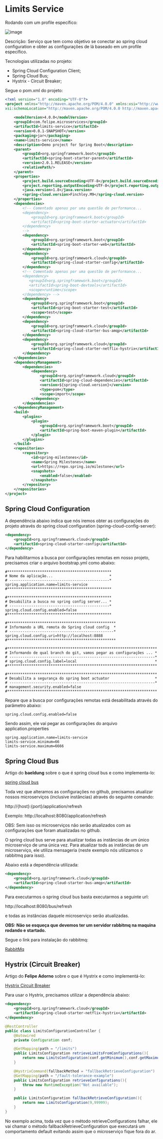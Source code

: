 # Limits Service

Rodando com um profile específico:

![image](https://github.com/santaniello/spring-cloud-netflix-oss/blob/master/limits-service/imgs/profiles.png)


Descrição: Serviço que tem como objetivo se conectar ao spring cloud configuration e obter as configurações de lá baseado em um profile específico.

Tecnologias utilizadas no projeto:

* Spring Cloud Configuration Client;
* Spring Cloud Bus; 
* Hystrix - Circuit Breaker;

Segue o pom.xml do projeto:

```xml
<?xml version="1.0" encoding="UTF-8"?>
<project xmlns="http://maven.apache.org/POM/4.0.0" xmlns:xsi="http://www.w3.org/2001/XMLSchema-instance"
xsi:schemaLocation="http://maven.apache.org/POM/4.0.0 http://maven.apache.org/xsd/maven-4.0.0.xsd">
	
	<modelVersion>4.0.0</modelVersion>
	<groupId>com.felipe.microservices</groupId>
	<artifactId>limits-service</artifactId>
	<version>0.0.1-SNAPSHOT</version>
	<packaging>jar</packaging>
	<name>limits-service</name>
	<description>Demo project for Spring Boot</description>
	<parent>
		<groupId>org.springframework.boot</groupId>
		<artifactId>spring-boot-starter-parent</artifactId>
		<version>2.0.1.RELEASE</version>
		<relativePath/> 
	</parent>
	<properties>
		<project.build.sourceEncoding>UTF-8</project.build.sourceEncoding>
		<project.reporting.outputEncoding>UTF-8</project.reporting.outputEncoding>
		<java.version>1.8</java.version>
		<spring-cloud.version>Finchley.M9</spring-cloud.version>
	</properties>
	<dependencies>
	    <!-- Comentado apenas por uma questão de performance...
		<dependency>
			<groupId>org.springframework.boot</groupId>
			<artifactId>spring-boot-starter-actuator</artifactId>
		</dependency>
		-->
		<dependency>
			<groupId>org.springframework.boot</groupId>
			<artifactId>spring-boot-starter-web</artifactId>
		</dependency>
		<dependency>
			<groupId>org.springframework.cloud</groupId>
			<artifactId>spring-cloud-starter-config</artifactId>
		</dependency>
        <!-- Comentado apenas por uma questão de performance...
		<dependency>
		   <groupId>org.springframework.boot</groupId>
		   <artifactId>spring-boot-devtools</artifactId>
		   <scope>runtime</scope>
		</dependency> -->
		<dependency>
			<groupId>org.springframework.boot</groupId>
			<artifactId>spring-boot-starter-test</artifactId>
			<scope>test</scope>
		</dependency>
		<dependency>
			<groupId>org.springframework.cloud</groupId>
			<artifactId>spring-cloud-starter-bus-amqp</artifactId>
		</dependency>
		<dependency>
			<groupId>org.springframework.cloud</groupId>
			<artifactId>spring-cloud-starter-netflix-hystrix</artifactId>
		</dependency>
	</dependencies>
	<dependencyManagement>
		<dependencies>
			<dependency>
				<groupId>org.springframework.cloud</groupId>
				<artifactId>spring-cloud-dependencies</artifactId>
				<version>${spring-cloud.version}</version>
				<type>pom</type>
				<scope>import</scope>
			</dependency>
		</dependencies>
	</dependencyManagement>
	<build>
		<plugins>
			<plugin>
				<groupId>org.springframework.boot</groupId>
				<artifactId>spring-boot-maven-plugin</artifactId>
			</plugin>
		</plugins>
	</build>
	<repositories>
		<repository>
			<id>spring-milestones</id>
			<name>Spring Milestones</name>
			<url>https://repo.spring.io/milestone</url>
			<snapshots>
				<enabled>false</enabled>
			</snapshots>
		</repository>
	</repositories>
</project>
```

## Spring Cloud Configuration

A dependência abaixo indica que nós iremos obter as configurações do projeto através do spring cloud configuration (spring-cloud-config-server):

```xml
<dependency>
	<groupId>org.springframework.cloud</groupId>
	<artifactId>spring-cloud-starter-config</artifactId>
</dependency>
```

Para habilitarmos a busca por configurações remotas em nosso projeto, precisamos criar o arquivo bootstrap.yml como abaixo:

```
#************************************************
# Nome da aplicação...                          *
# ----------------------------------------------*
spring.application.name=limits-service
#************************************************

#************************************************
# Desabilita a busca no spring config server... *
# ----------------------------------------------*
spring.cloud.config.enabled=false
#************************************************

#**************************************************
# Informando a URL remota do Spring cloud config  *
# ------------------------------------------------*
spring.cloud.config.uri=http://localhost:8888
#**************************************************

#*********************************************************************
# Informando de qual branch do git, vamos pegar as configurações ... *
# -------------------------------------------------------------------*
# spring.cloud.config.label=local                                    *
#*********************************************************************

#*********************************************************************
# Desabilita a segurança do spring boot actuator                     *
# -------------------------------------------------------------------*
# management.security.enabled=false
#*********************************************************************

```
Repare que a busca por configurações remotas está desabilitada através do parâmetro abaixo:

```
spring.cloud.config.enabled=false
```
Sendo assim, ele vai pegar as configurações do arquivo application.properties
```
spring.application.name=limits-service
limits-service.minimum=66
limits-service.maximum=6666
```

## Spring Cloud Bus

Artigo do **baeldung** sobre o que é spring cloud bus e como implementa-lo:

[spring cloud bus](http://www.baeldung.com/spring-cloud-bus)

Toda vez que alteramos as configurações no github, precisamos atualizar nossos microserviços (inclusive instâncias) através do seguinte comando:

http://{host}:{port}/application/refresh

Exemplo: http://localhost:8080/application/refresh

OBS: Sem isso os microserviços não serão atualizados com as configurações que foram atualizadas no github.
 
O spring cloud bus serve para atualizar todas as instâncias de um único microserviço de uma única vez. Para atualizar tods as instâncias de um microserviço, ele utiliza mensageria (neste exemplo nós utilizamos o rabbitmq para isso). 

Abaixo está a dependência utilizada:

```xml
<dependency>
	<groupId>org.springframework.cloud</groupId>
	<artifactId>spring-cloud-starter-bus-amqp</artifactId>
</dependency>
```

Para executarmos o spring cloud bus basta executarmos a seguinte url:

http://localhost:8080/bus/refresh

e todas as instâncias daquele microserviço serão atualizadas.

**OBS: Não se esqueça que devemos ter um servidor rabbitmq na maquina rodando e startado.**

Segue o link para instalação do rabbitmq: 

[RabbitMq](https://www.rabbitmq.com/install-debian.html)

## Hystrix (Circuit Breaker)

Artigo do **Felipe Adorno** sobre o que é Hystrix e como implementá-lo:

[Hystrix Circuit Breaker](https://fadorno.wordpress.com/2017/01/17/hystrix-circuit-breaker/)

Para usar o Hystrix, precisamos utilizar a dependência abaixo:
```xml
<dependency>
	<groupId>org.springframework.cloud</groupId>
	<artifactId>spring-cloud-starter-netflix-hystrix</artifactId>
</dependency>
```

```java
@RestController
public class LimitsConfigurationController {
    @Autowired
    private Configuration conf;

    @GetMapping(path = "/limits")
    public LimitsConfiguration retrieveLimitsFromConfigurations(){
        return new LimitsConfiguration(conf.getMinimum(),conf.getMaximum());
    }

    @HystrixCommand(fallbackMethod = "fallbackRetrieveConfiguration")
    @GetMapping(path = "/fault-tolerance-example")
    public LimitsConfiguration retrieveConfigurations(){
        throw new RuntimeException("Not available");
    }

    public LimitsConfiguration fallbackRetrieveConfiguration(){
        return new LimitsConfiguration(9,99999);
    }
}
```

No exemplo acima, toda vez que o método retrieveConfigurations falhar, ele vai chamar o método fallbackRetrieveConfiguration que executará um comportamento default evitando assim que o microserviço fique fora do ar.
